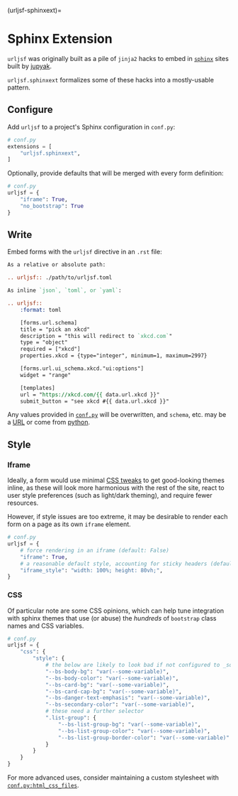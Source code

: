 (urljsf-sphinxext)=

# Sphinx Extension

`urljsf` was originally built as a pile of `jinja2` hacks to embed in [`sphinx`][sphinx]
sites built by [jupyak](https://github.com/deathbeds/jupyak).

`urljsf.sphinxext` formalizes some of these hacks into a mostly-usable pattern.

## Configure

Add `urljsf` to a project's Sphinx configuration in `conf.py`:

```py
# conf.py
extensions = [
    "urljsf.sphinxext",
]
```

Optionally, provide defaults that will be merged with every form definition:

```py
# conf.py
urljsf = {
    "iframe": True,
    "no_bootstrap": True
}
```

## Write

Embed forms with the `urljsf` directive in an `.rst` file:

```rst
As a relative or absolute path:

.. urljsf:: ./path/to/urljsf.toml

As inline `json`, `toml`, or `yaml`:

.. urljsf::
    :format: toml

    [forms.url.schema]
    title = "pick an xkcd"
    description = "this will redirect to `xkcd.com`"
    type = "object"
    required = ["xkcd"]
    properties.xkcd = {type="integer", minimum=1, maximum=2997}

    [forms.url.ui_schema.xkcd."ui:options"]
    widget = "range"

    [templates]
    url = "https://xkcd.com/{{ data.url.xkcd }}"
    submit_button = "see xkcd #{{ data.url.xkcd }}"
```

Any values provided in [`conf.py`](#configure) will be overwritten, and `schema`, etc.
may be a [URL](./advanced/remote.md#remote-urls) or come from
[python](./advanced/remote.md#python).

[sphinx]: https://www.sphinx-doc.org

## Style

### Iframe

Ideally, a form would use minimal [CSS tweaks](#css) to get good-looking themes inline,
as these will look more harmonious with the rest of the site, react to user style
preferences (such as light/dark theming), and require fewer resources.

However, if style issues are too extreme, it may be desirable to render each form on a
page as its own `iframe` element.

```py
# conf.py
urljsf = {
    # force rendering in an iframe (default: False)
    "iframe": True,
    # a reasonable default style, accounting for sticky headers (default: as shown)
    "iframe_style": "width: 100%; height: 80vh;",
}
```

### CSS

Of particular note are some CSS opinions, which can help tune integration with sphinx
themes that use (or abuse) the _hundreds_ of `bootstrap` class names and CSS variables.

```py
# conf.py
urljsf = {
    "css": {
        "style": {
            # the below are likely to look bad if not configured to _something_
            "--bs-body-bg": "var(--some-variable)",
            "--bs-body-color": "var(--some-variable)",
            "--bs-card-bg": "var(--some-variable)",
            "--bs-card-cap-bg": "var(--some-variable)",
            "--bs-danger-text-emphasis": "var(--some-variable)",
            "--bs-secondary-color": "var(--some-variable)",
            # these need a further selector
            ".list-group": {
                "--bs-list-group-bg": "var(--some-variable)",
                "--bs-list-group-color": "var(--some-variable)",
                "--bs-list-group-border-color": "var(--some-variable)"
            }
        }
    }
}
```

For more advanced uses, consider maintaining a custom stylesheet with
[`conf.py:html_css_files`][html-css-files].

[html-css-files]:
  https://www.sphinx-doc.org/en/master/usage/configuration.html#confval-html_css_files
